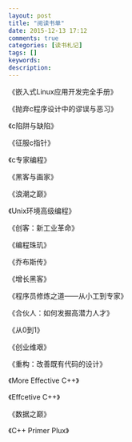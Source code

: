 ```yaml
---
layout: post
title: "阅读书单"
date: 2015-12-13 17:12
comments: true
categories: [读书札记]
tags: []
keywords: 
description: 
---
```

《嵌入式Linux应用开发完全手册》

《抛弃c程序设计中的谬误与恶习》

《c陷阱与缺陷》

《征服c指针》

《c专家编程》

《黑客与画家》
<!--more-->
《浪潮之巅》

《Unix环境高级编程》

《创客：新工业革命》

《编程珠玑》

《乔布斯传》

《增长黑客》

《程序员修炼之道——从小工到专家》

《合伙人：如何发掘高潜力人才》

《从0到1》

《创业维艰》

《重构：改善既有代码的设计》

《More Effective C++》

《Effcetive C++》

《数据之巅》

《C++ Primer Plux》